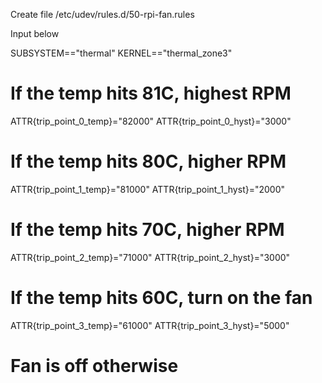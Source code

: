 Create file /etc/udev/rules.d/50-rpi-fan.rules

Input below

SUBSYSTEM=="thermal"
KERNEL=="thermal_zone3"

# If the temp hits 81C, highest RPM
ATTR{trip_point_0_temp}="82000"
ATTR{trip_point_0_hyst}="3000"
#
# If the temp hits 80C, higher RPM
ATTR{trip_point_1_temp}="81000"
ATTR{trip_point_1_hyst}="2000"
#
# If the temp hits 70C, higher RPM
ATTR{trip_point_2_temp}="71000"
ATTR{trip_point_2_hyst}="3000"
#
# If the temp hits 60C, turn on the fan
ATTR{trip_point_3_temp}="61000"
ATTR{trip_point_3_hyst}="5000"
#
# Fan is off otherwise
